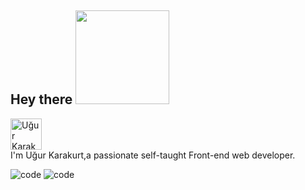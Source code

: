 
## Hey there <img src="https://media.giphy.com/media/XfUq4YqOcyHfrTEM5l/giphy.gif" width="150px">

<a href="https://www.linkedin.com/in/u%C4%9Fur-karakurt-8b77b6154/" target="_blank">
  <img alt="Uğur Karakurt | LinkedIn" width="50px" src="https://media.giphy.com/media/Vwfo3gxxAwA1kyI2Vs/giphy.gif" />
</a>
</br>
 I'm Uğur Karakurt,a passionate self-taught Front-end web developer.

![code](https://media.giphy.com/media/UoLt6Tm8wlSnWGfSFs/giphy.gif) ![code](https://media.giphy.com/media/XH9wwXfUXu91wAJwN5/giphy.gif)

 
 
  

